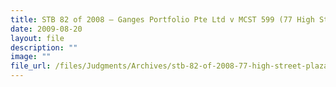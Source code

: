 ```yaml
---
title: STB 82 of 2008 – Ganges Portfolio Pte Ltd v MCST 599 (77 High Street Plaza)
date: 2009-08-20
layout: file
description: ""
image: ""
file_url: /files/Judgments/Archives/stb-82-of-2008-77-high-street-plaza.pdf
---
```

